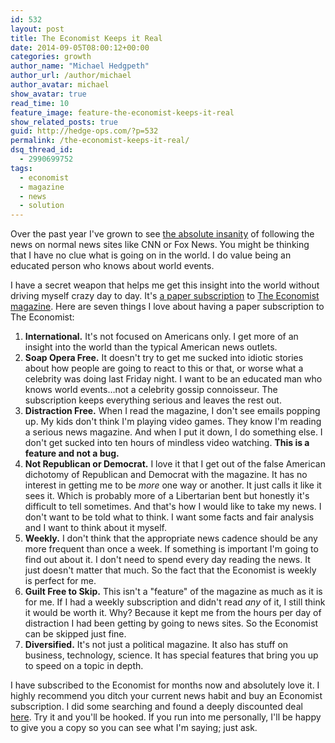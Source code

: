 ```yaml
---
id: 532
layout: post
title: The Economist Keeps it Real
date: 2014-09-05T08:00:12+00:00
categories: growth
author_name: "Michael Hedgpeth"
author_url: /author/michael
author_avatar: michael
show_avatar: true
read_time: 10
feature_image: feature-the-economist-keeps-it-real
show_related_posts: true 
guid: http://hedge-ops.com/?p=532
permalink: /the-economist-keeps-it-real/
dsq_thread_id:
  - 2990699752
tags:
  - economist
  - magazine
  - news
  - solution
---
```

Over the past year I've grown to see [the absolute insanity](/escaping-with-the-news/) of following the news on normal news sites like CNN or Fox News. You might be thinking that I have no clue what is going on in the world. I do value being an educated person who knows about world events.

I have a secret weapon that helps me get this insight into the world without driving myself crazy day to day. <!--more-->It's [a paper subscription](http://www.subscriptionaddiction.com/magazines/subscription/the-economist-magazine-magazine.jsp) to [The Economist magazine](http://www.economist.com/). Here are seven things I love about having a paper subscription to The Economist:

  1. **International.** It's not focused on Americans only. I get more of an insight into the world than the typical American news outlets.
  2. **Soap Opera Free.** It doesn't try to get me sucked into idiotic stories about how people are going to react to this or that, or worse what a celebrity was doing last Friday night. I want to be an educated man who knows world events…not a celebrity gossip connoisseur. The subscription keeps everything serious and leaves the rest out.
  3. **Distraction Free.** When I read the magazine, I don't see emails popping up. My kids don't think I'm playing video games. They know I'm reading a serious news magazine. And when I put it down, I do something else. I don't get sucked into ten hours of mindless video watching. **This is a feature and not a bug.**
  4. **Not Republican or Democrat.** I love it that I get out of the false American dichotomy of Republican and Democrat with the magazine. It has no interest in getting me to be _more_ one way or another. It just calls it like it sees it. Which is probably more of a Libertarian bent but honestly it's difficult to tell sometimes. And that's how I would like to take my news. I don't want to be told what to think. I want some facts and fair analysis and I want to think about it myself.
  5. **Weekly.** I don't think that the appropriate news cadence should be any more frequent than once a week. If something is important I'm going to find out about it. I don't need to spend every day reading the news. It just doesn't matter that much. So the fact that the Economist is weekly is perfect for me.
  6. **Guilt Free to Skip.** This isn't a "feature" of the magazine as much as it is for me. If I had a weekly subscription and didn't read _any_ of it, I still think it would be worth it. Why? Because it kept me from the hours per day of distraction I had been getting by going to news sites. So the Economist can be skipped just fine.
  7. **Diversified.** It's not just a political magazine. It also has stuff on business, technology, science. It has special features that bring you up to speed on a topic in depth.

I have subscribed to the Economist for months now and absolutely love it. I highly recommend you ditch your current news habit and buy an Economist subscription. I did some searching and found a deeply discounted deal [here](http://www.subscriptionaddiction.com/magazines/subscription/the-economist-magazine-magazine.jsp). Try it and you'll be hooked. If you run into me personally, I'll be happy to give you a copy so you can see what I'm saying; just ask.